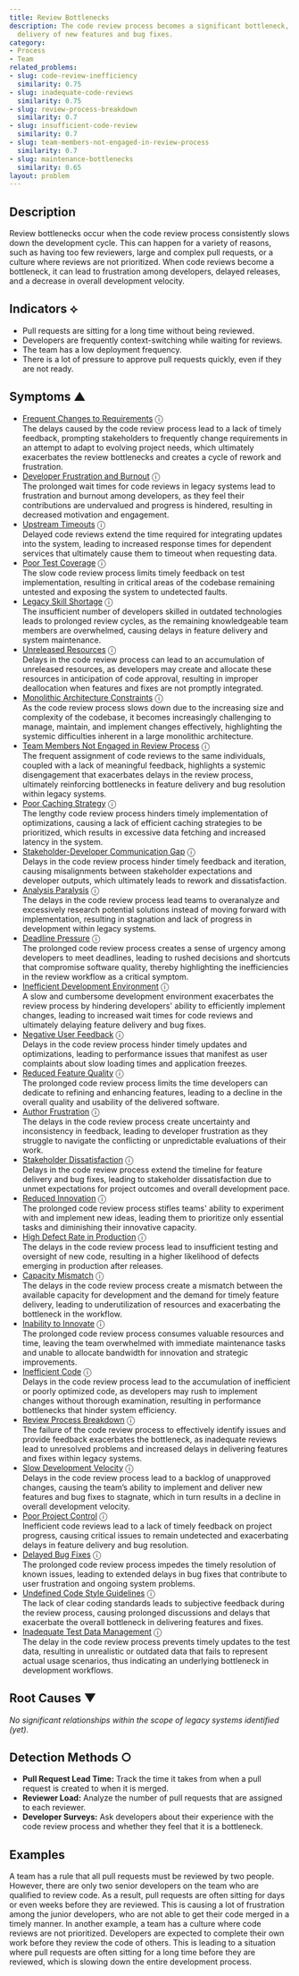 ```yaml
---
title: Review Bottlenecks
description: The code review process becomes a significant bottleneck, delaying the
  delivery of new features and bug fixes.
category:
- Process
- Team
related_problems:
- slug: code-review-inefficiency
  similarity: 0.75
- slug: inadequate-code-reviews
  similarity: 0.75
- slug: review-process-breakdown
  similarity: 0.7
- slug: insufficient-code-review
  similarity: 0.7
- slug: team-members-not-engaged-in-review-process
  similarity: 0.7
- slug: maintenance-bottlenecks
  similarity: 0.65
layout: problem
---
```


## Description
Review bottlenecks occur when the code review process consistently slows down the development cycle. This can happen for a variety of reasons, such as having too few reviewers, large and complex pull requests, or a culture where reviews are not prioritized. When code reviews become a bottleneck, it can lead to frustration among developers, delayed releases, and a decrease in overall development velocity.

## Indicators ⟡
- Pull requests are sitting for a long time without being reviewed.
- Developers are frequently context-switching while waiting for reviews.
- The team has a low deployment frequency.
- There is a lot of pressure to approve pull requests quickly, even if they are not ready.

## Symptoms ▲
- [Frequent Changes to Requirements](frequent-changes-to-requirements.md) <span class="info-tooltip" title="Confidence: 0.653, Strength: 0.861">ⓘ</span>
<br/>  The delays caused by the code review process lead to a lack of timely feedback, prompting stakeholders to frequently change requirements in an attempt to adapt to evolving project needs, which ultimately exacerbates the review bottlenecks and creates a cycle of rework and frustration.
- [Developer Frustration and Burnout](developer-frustration-and-burnout.md) <span class="info-tooltip" title="Confidence: 0.639, Strength: 0.860">ⓘ</span>
<br/>  The prolonged wait times for code reviews in legacy systems lead to frustration and burnout among developers, as they feel their contributions are undervalued and progress is hindered, resulting in decreased motivation and engagement.
- [Upstream Timeouts](upstream-timeouts.md) <span class="info-tooltip" title="Confidence: 0.638, Strength: 0.832">ⓘ</span>
<br/>  Delayed code reviews extend the time required for integrating updates into the system, leading to increased response times for dependent services that ultimately cause them to timeout when requesting data.
- [Poor Test Coverage](poor-test-coverage.md) <span class="info-tooltip" title="Confidence: 0.630, Strength: 0.850">ⓘ</span>
<br/>  The slow code review process limits timely feedback on test implementation, resulting in critical areas of the codebase remaining untested and exposing the system to undetected faults.
- [Legacy Skill Shortage](legacy-skill-shortage.md) <span class="info-tooltip" title="Confidence: 0.617, Strength: 0.843">ⓘ</span>
<br/>  The insufficient number of developers skilled in outdated technologies leads to prolonged review cycles, as the remaining knowledgeable team members are overwhelmed, causing delays in feature delivery and system maintenance.
- [Unreleased Resources](unreleased-resources.md) <span class="info-tooltip" title="Confidence: 0.503, Strength: 0.776">ⓘ</span>
<br/>  Delays in the code review process can lead to an accumulation of unreleased resources, as developers may create and allocate these resources in anticipation of code approval, resulting in improper deallocation when features and fixes are not promptly integrated.
- [Monolithic Architecture Constraints](monolithic-architecture-constraints.md) <span class="info-tooltip" title="Confidence: 0.485, Strength: 0.875">ⓘ</span>
<br/>  As the code review process slows down due to the increasing size and complexity of the codebase, it becomes increasingly challenging to manage, maintain, and implement changes effectively, highlighting the systemic difficulties inherent in a large monolithic architecture.
- [Team Members Not Engaged in Review Process](team-members-not-engaged-in-review-process.md) <span class="info-tooltip" title="Confidence: 0.477, Strength: 0.869">ⓘ</span>
<br/>  The frequent assignment of code reviews to the same individuals, coupled with a lack of meaningful feedback, highlights a systemic disengagement that exacerbates delays in the review process, ultimately reinforcing bottlenecks in feature delivery and bug resolution within legacy systems.
- [Poor Caching Strategy](poor-caching-strategy.md) <span class="info-tooltip" title="Confidence: 0.468, Strength: 0.796">ⓘ</span>
<br/>  The lengthy code review process hinders timely implementation of optimizations, causing a lack of efficient caching strategies to be prioritized, which results in excessive data fetching and increased latency in the system.
- [Stakeholder-Developer Communication Gap](stakeholder-developer-communication-gap.md) <span class="info-tooltip" title="Confidence: 0.451, Strength: 0.875">ⓘ</span>
<br/>  Delays in the code review process hinder timely feedback and iteration, causing misalignments between stakeholder expectations and developer outputs, which ultimately leads to rework and dissatisfaction.
- [Analysis Paralysis](analysis-paralysis.md) <span class="info-tooltip" title="Confidence: 0.440, Strength: 0.874">ⓘ</span>
<br/>  The delays in the code review process lead teams to overanalyze and excessively research potential solutions instead of moving forward with implementation, resulting in stagnation and lack of progress in development within legacy systems.
- [Deadline Pressure](deadline-pressure.md) <span class="info-tooltip" title="Confidence: 0.436, Strength: 0.853">ⓘ</span>
<br/>  The prolonged code review process creates a sense of urgency among developers to meet deadlines, leading to rushed decisions and shortcuts that compromise software quality, thereby highlighting the inefficiencies in the review workflow as a critical symptom.
- [Inefficient Development Environment](inefficient-development-environment.md) <span class="info-tooltip" title="Confidence: 0.436, Strength: 0.808">ⓘ</span>
<br/>  A slow and cumbersome development environment exacerbates the review process by hindering developers' ability to efficiently implement changes, leading to increased wait times for code reviews and ultimately delaying feature delivery and bug fixes.
- [Negative User Feedback](negative-user-feedback.md) <span class="info-tooltip" title="Confidence: 0.434, Strength: 0.879">ⓘ</span>
<br/>  Delays in the code review process hinder timely updates and optimizations, leading to performance issues that manifest as user complaints about slow loading times and application freezes.
- [Reduced Feature Quality](reduced-feature-quality.md) <span class="info-tooltip" title="Confidence: 0.417, Strength: 0.926">ⓘ</span>
<br/>  The prolonged code review process limits the time developers can dedicate to refining and enhancing features, leading to a decline in the overall quality and usability of the delivered software.
- [Author Frustration](author-frustration.md) <span class="info-tooltip" title="Confidence: 0.405, Strength: 0.905">ⓘ</span>
<br/>  The delays in the code review process create uncertainty and inconsistency in feedback, leading to developer frustration as they struggle to navigate the conflicting or unpredictable evaluations of their work.
- [Stakeholder Dissatisfaction](stakeholder-dissatisfaction.md) <span class="info-tooltip" title="Confidence: 0.402, Strength: 0.901">ⓘ</span>
<br/>  Delays in the code review process extend the timeline for feature delivery and bug fixes, leading to stakeholder dissatisfaction due to unmet expectations for project outcomes and overall development pace.
- [Reduced Innovation](reduced-innovation.md) <span class="info-tooltip" title="Confidence: 0.399, Strength: 0.899">ⓘ</span>
<br/>  The prolonged code review process stifles teams' ability to experiment with and implement new ideas, leading them to prioritize only essential tasks and diminishing their innovative capacity.
- [High Defect Rate in Production](high-defect-rate-in-production.md) <span class="info-tooltip" title="Confidence: 0.389, Strength: 0.786">ⓘ</span>
<br/>  The delays in the code review process lead to insufficient testing and oversight of new code, resulting in a higher likelihood of defects emerging in production after releases.
- [Capacity Mismatch](capacity-mismatch.md) <span class="info-tooltip" title="Confidence: 0.370, Strength: 0.822">ⓘ</span>
<br/>  The delays in the code review process create a mismatch between the available capacity for development and the demand for timely feature delivery, leading to underutilization of resources and exacerbating the bottleneck in the workflow.
- [Inability to Innovate](inability-to-innovate.md) <span class="info-tooltip" title="Confidence: 0.365, Strength: 0.874">ⓘ</span>
<br/>  The prolonged code review process consumes valuable resources and time, leaving the team overwhelmed with immediate maintenance tasks and unable to allocate bandwidth for innovation and strategic improvements.
- [Inefficient Code](inefficient-code.md) <span class="info-tooltip" title="Confidence: 0.361, Strength: 0.837">ⓘ</span>
<br/>  Delays in the code review process lead to the accumulation of inefficient or poorly optimized code, as developers may rush to implement changes without thorough examination, resulting in performance bottlenecks that hinder system efficiency.
- [Review Process Breakdown](review-process-breakdown.md) <span class="info-tooltip" title="Confidence: 0.332, Strength: 0.832">ⓘ</span>
<br/>  The failure of the code review process to effectively identify issues and provide feedback exacerbates the bottleneck, as inadequate reviews lead to unresolved problems and increased delays in delivering features and fixes within legacy systems.
- [Slow Development Velocity](slow-development-velocity.md) <span class="info-tooltip" title="Confidence: 0.328, Strength: 0.902">ⓘ</span>
<br/>  Delays in the code review process lead to a backlog of unapproved changes, causing the team’s ability to implement and deliver new features and bug fixes to stagnate, which in turn results in a decline in overall development velocity.
- [Poor Project Control](poor-project-control.md) <span class="info-tooltip" title="Confidence: 0.326, Strength: 0.824">ⓘ</span>
<br/>  Inefficient code reviews lead to a lack of timely feedback on project progress, causing critical issues to remain undetected and exacerbating delays in feature delivery and bug resolution.
- [Delayed Bug Fixes](delayed-bug-fixes.md) <span class="info-tooltip" title="Confidence: 0.324, Strength: 0.812">ⓘ</span>
<br/>  The prolonged code review process impedes the timely resolution of known issues, leading to extended delays in bug fixes that contribute to user frustration and ongoing system problems.
- [Undefined Code Style Guidelines](undefined-code-style-guidelines.md) <span class="info-tooltip" title="Confidence: 0.320, Strength: 0.655">ⓘ</span>
<br/>  The lack of clear coding standards leads to subjective feedback during the review process, causing prolonged discussions and delays that exacerbate the overall bottleneck in delivering features and fixes.
- [Inadequate Test Data Management](inadequate-test-data-management.md) <span class="info-tooltip" title="Confidence: 0.314, Strength: 0.822">ⓘ</span>
<br/>  The delay in the code review process prevents timely updates to the test data, resulting in unrealistic or outdated data that fails to represent actual usage scenarios, thus indicating an underlying bottleneck in development workflows.

## Root Causes ▼

*No significant relationships within the scope of legacy systems identified (yet).*

## Detection Methods ○
- **Pull Request Lead Time:** Track the time it takes from when a pull request is created to when it is merged.
- **Reviewer Load:** Analyze the number of pull requests that are assigned to each reviewer.
- **Developer Surveys:** Ask developers about their experience with the code review process and whether they feel that it is a bottleneck.

## Examples
A team has a rule that all pull requests must be reviewed by two people. However, there are only two senior developers on the team who are qualified to review code. As a result, pull requests are often sitting for days or even weeks before they are reviewed. This is causing a lot of frustration among the junior developers, who are not able to get their code merged in a timely manner. In another example, a team has a culture where code reviews are not prioritized. Developers are expected to complete their own work before they review the code of others. This is leading to a situation where pull requests are often sitting for a long time before they are reviewed, which is slowing down the entire development process.

